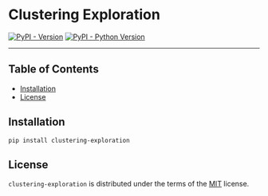 # Clustering Exploration

[![PyPI - Version](https://img.shields.io/pypi/v/clustering-exploration.svg)](https://pypi.org/project/clustering-exploration)
[![PyPI - Python Version](https://img.shields.io/pypi/pyversions/clustering-exploration.svg)](https://pypi.org/project/clustering-exploration)

-----

## Table of Contents

- [Installation](#installation)
- [License](#license)

## Installation

```console
pip install clustering-exploration
```

## License

`clustering-exploration` is distributed under the terms of the [MIT](https://spdx.org/licenses/MIT.html) license.
